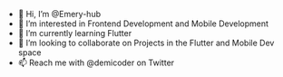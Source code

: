 - 👋 Hi, I’m @Emery-hub
- 👀 I’m interested in Frontend Development and Mobile Development
- 🌱 I’m currently learning Flutter
- 💞️ I’m looking to collaborate on Projects in the Flutter and Mobile Dev space
- 📫 Reach me with @demicoder on Twitter

<!---
Emery-hub/Emery-hub is a ✨ special ✨ repository because its `README.md` (this file) appears on your GitHub profile.
You can click the Preview link to take a look at your changes.
--->

